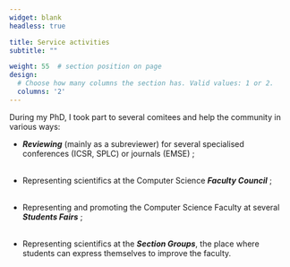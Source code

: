 ```yaml
---
widget: blank
headless: true

title: Service activities
subtitle: ""

weight: 55  # section position on page
design:
  # Choose how many columns the section has. Valid values: 1 or 2.
  columns: '2'
---
```


During my PhD, I took part to several comitees and help the community in various ways:

* ***Reviewing*** (mainly as a subreviewer) for several specialised conferences (ICSR, SPLC) or journals (EMSE)&nbsp;;<br/><br/>

* Representing scientifics at the Computer Science ***Faculty Council***&nbsp;;<br/><br/>

* Representing and promoting the Computer Science Faculty at several ***Students Fairs***&nbsp;;<br/><br/>

* Representing scientifics at the ***Section Groups***, the place where students can express themselves to improve the faculty.
